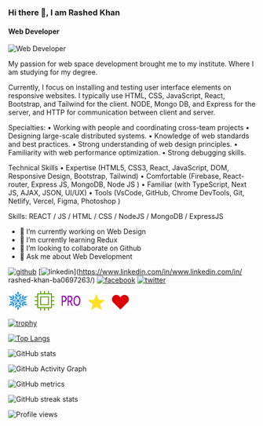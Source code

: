 ### Hi there 👋, I am Rashed Khan
#### Web Developer
![Web Developer](https://scontent.fdac80-1.fna.fbcdn.net/v/t39.30808-6/326738418_1888745674805118_2190099865975617673_n.png?stp=dst-png_s960x960&_nc_cat=102&ccb=1-7&_nc_sid=e3f864&_nc_eui2=AeF_UtHVLSgpyjPtq5Rcqvmvw5mwxdew91bDmbDF17D3VpXRi8acmW_MsU5BvcG66NfFKPQODfyc3FCvOu6qewfT&_nc_ohc=yVJUkro8LlEAX-gu721&_nc_ht=scontent.fdac80-1.fna&oh=00_AfBE1i6XzkFbdZVa2g71TIfmDtj5ASjlTaDyCMNrrnApwA&oe=63D90488)

My passion for web space development brought me to my institute. Where I am studying for my degree. 

Currently, I focus on installing and testing user interface elements on responsive websites. I typically use HTML, CSS, JavaScript, React, Bootstrap, and Tailwind for the client. NODE, Mongo DB, and Express for the server, and HTTP for communication between client and server. 

Specialties: 
• Working with people and coordinating cross-team projects
• Designing large-scale distributed systems.
• Knowledge of web standards and best practices.
• Strong understanding of web design principles.
• Familiarity with web performance optimization.
• Strong debugging skills.

Technical Skills
• Expertise (HTML5, CSS3, React, JavaScript, DOM, Responsive Design, Bootstrap, Tailwind)
• Comfortable (Firebase, React-router, Express JS, MongoDB, Node JS )
• Familiar (with TypeScript, Next JS, AJAX, JSON, UI/UX)
• Tools (VsCode, GitHub, Chrome DevTools, Git, Netlify, Vercel, Figma, Photoshop )

Skills: REACT / JS / HTML / CSS / NodeJS / MongoDB / ExpressJS

- 🔭 I’m currently working on Web Design 
- 🌱 I’m currently learning Redux 
- 👯 I’m looking to collaborate on Github 
- 💬 Ask me about Web Development 


[<img src='https://cdn.jsdelivr.net/npm/simple-icons@3.0.1/icons/github.svg' alt='github' height='40'>](https://github.com/https://github.com/rashed668)  [<img src='https://cdn.jsdelivr.net/npm/simple-icons@3.0.1/icons/linkedin.svg' alt='linkedin' height='40'>](https://www.linkedin.com/in/www.linkedin.com/in/  rashed-khan-ba0697263/)  [<img src='https://cdn.jsdelivr.net/npm/simple-icons@3.0.1/icons/facebook.svg' alt='facebook' height='40'>](https://www.facebook.com/https://www.facebook.com/profile.php?id=100023156330515)  [<img src='https://cdn.jsdelivr.net/npm/simple-icons@3.0.1/icons/twitter.svg' alt='twitter' height='40'>](https://twitter.com/https://twitter.com/RashedK668)  

<a href='https://archiveprogram.github.com/'><img src='https://raw.githubusercontent.com/acervenky/animated-github-badges/master/assets/acbadge.gif' width='40' height='40'></a> <a href='https://docs.github.com/en/developers'><img src='https://raw.githubusercontent.com/acervenky/animated-github-badges/master/assets/devbadge.gif' width='40' height='40'></a> <a href='https://github.com/pricing'><img src='https://raw.githubusercontent.com/acervenky/animated-github-badges/master/assets/pro.gif' width='40' height='40'></a> <a href='https://stars.github.com/'><img src='https://raw.githubusercontent.com/acervenky/animated-github-badges/master/assets/starbadge.gif' width='35' height='35'></a> <a href='https://docs.github.com/en/github/supporting-the-open-source-community-with-github-sponsors'><img src='https://raw.githubusercontent.com/acervenky/animated-github-badges/master/assets/sponsorbadge.gif' width='35' height='35'></a> 

[![trophy](https://github-profile-trophy.vercel.app/?username=https://github.com/rashed668)](https://github.com/ryo-ma/github-profile-trophy)

[![Top Langs](https://github-readme-stats.vercel.app/api/top-langs/?username=https://github.com/rashed668)](https://github.com/anuraghazra/github-readme-stats)

![GitHub stats](https://github-readme-stats.vercel.app/api?username=https://github.com/rashed668&show_icons=true&count_private=true)  

![GitHub Activity Graph](https://activity-graph.herokuapp.com/graph?username=https://github.com/rashed668)  

![GitHub metrics](https://metrics.lecoq.io/https://github.com/rashed668)  

![GitHub streak stats](https://streak-stats.demolab.com/?user=https://github.com/rashed668)  

![Profile views](https://gpvc.arturio.dev/https://github.com/rashed668)  
